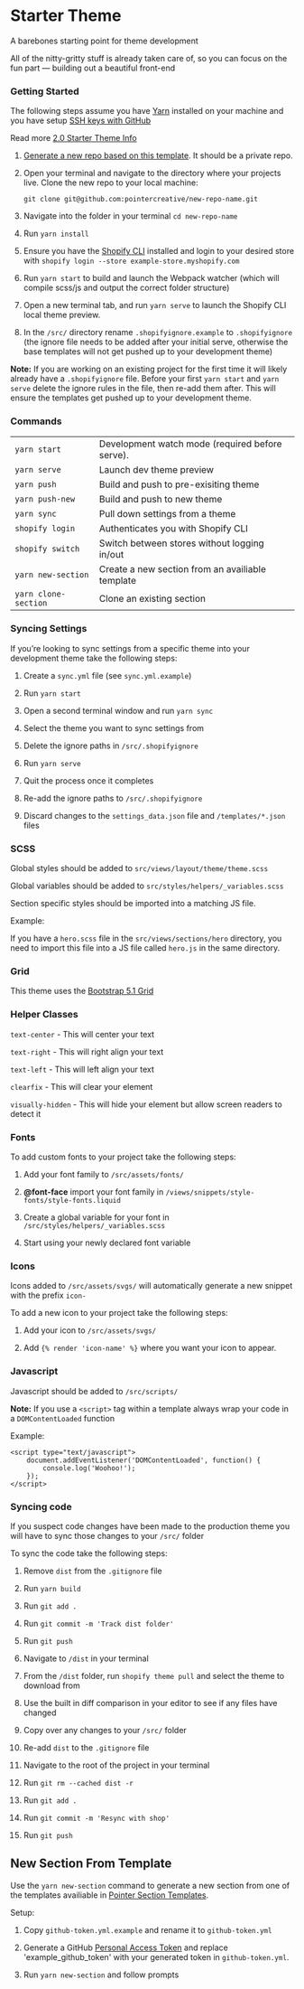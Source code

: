 # Starter Theme

A barebones starting point for theme development

All of the nitty-gritty stuff is already taken care of, so you can focus on the fun part — building out a beautiful front-end

### Getting Started

The following steps assume you have [Yarn](https://yarnpkg.com/en/docs/install#mac-stable) installed on your machine and you have setup [SSH keys with GitHub](https://docs.github.com/en/github/authenticating-to-github/connecting-to-github-with-ssh)

Read more [2.0 Starter Theme Info](https://www.notion.so/pointer/2-0-Theme-Info-ea9018bb98cd4656a0a27ef8d1327577)

1. [Generate a new repo based on this template](https://github.com/pointercreative/Pointer-Starter-Theme/generate). It should be a private repo.

2. Open your terminal and navigate to the directory where your projects live. Clone the new repo to your local machine:

   `git clone git@github.com:pointercreative/new-repo-name.git`

3. Navigate into the folder in your terminal
   `cd new-repo-name`

4. Run `yarn install`

5. Ensure you have the [Shopify CLI](https://github.com/Shopify/shopify-cli) installed and login to your desired store with `shopify login --store example-store.myshopify.com`

6. Run `yarn start` to build and launch the Webpack watcher (which will compile scss/js and output the correct folder structure)

7. Open a new terminal tab, and run `yarn serve` to launch the Shopify CLI local theme preview.

8. In the `/src/` directory rename `.shopifyignore.example` to `.shopifyignore` (the ignore file needs to be added after your initial serve, otherwise the base templates will not get pushed up to your development theme)

**Note:** If you are working on an existing project for the first time it will likely already have a `.shopifyignore` file. Before your first `yarn start` and `yarn serve` delete the ignore rules in the file, then re-add them after. This will ensure the templates get pushed up to your development theme.

### Commands

|                      |                                                  |
| -------------------- | ------------------------------------------------ |
| `yarn start`         | Development watch mode (required before serve).  |
| `yarn serve`         | Launch dev theme preview                         |
| `yarn push`          | Build and push to pre-exisiting theme            |
| `yarn push-new`      | Build and push to new theme                      |
| `yarn sync`          | Pull down settings from a theme                  |
| `shopify login`      | Authenticates you with Shopify CLI               |
| `shopify switch`     | Switch between stores without logging in/out     |
| `yarn new-section`   | Create a new section from an availiable template |
| `yarn clone-section` | Clone an existing section                        |

### Syncing Settings

If you’re looking to sync settings from a specific theme into your development theme take the following steps:

1. Create a `sync.yml` file (see `sync.yml.example`)

2. Run `yarn start`

3. Open a second terminal window and run `yarn sync`

4. Select the theme you want to sync settings from

5. Delete the ignore paths in `/src/.shopifyignore`

6. Run `yarn serve`

7. Quit the process once it completes

8. Re-add the ignore paths to `/src/.shopifyignore`

9. Discard changes to the `settings_data.json` file and `/templates/*.json` files

### SCSS

Global styles should be added to `src/views/layout/theme/theme.scss`

Global variables should be added to `src/styles/helpers/_variables.scss`

Section specific styles should be imported into a matching JS file.

Example:

If you have a `hero.scss` file in the `src/views/sections/hero` directory, you need to import this file into a JS file called `hero.js` in the same directory.

### Grid
This theme uses the [Bootstrap 5.1 Grid](https://getbootstrap.com/docs/5.1/layout/grid/)

### Helper Classes

`text-center` - This will center your text

`text-right` - This will right align your text

`text-left` - This will left align your text

`clearfix` - This will clear your element

`visually-hidden` - This will hide your element but allow screen readers to detect it

### Fonts

To add custom fonts to your project take the following steps:

1. Add your font family to `/src/assets/fonts/`

2. **@font-face** import your font family in `/views/snippets/style-fonts/style-fonts.liquid`

3. Create a global variable for your font in `/src/styles/helpers/_variables.scss`

4. Start using your newly declared font variable

### Icons

Icons added to `/src/assets/svgs/` will automatically generate a new snippet with the prefix `icon-`

To add a new icon to your project take the following steps:

1. Add your icon to `/src/assets/svgs/`

2. Add `{% render 'icon-name' %}` where you want your icon to appear.

### Javascript

Javascript should be added to `/src/scripts/`

**Note:** If you use a `<script>` tag within a template always wrap your code in a `DOMContentLoaded` function

Example:

```
<script type="text/javascript">
    document.addEventListener('DOMContentLoaded', function() {
        console.log('Woohoo!');
    });
</script>
```

### Syncing code

If you suspect code changes have been made to the production theme you will have to sync those changes to your `/src/` folder

To sync the code take the following steps:

1. Remove `dist` from the `.gitignore` file

2. Run `yarn build`

3. Run `git add .`

4. Run `git commit -m 'Track dist folder'`

5. Run `git push`

6. Navigate to `/dist` in your terminal

7. From the `/dist` folder, run `shopify theme pull` and select the theme to download from

8. Use the built in diff comparison in your editor to see if any files have changed

9. Copy over any changes to your `/src/` folder

10. Re-add `dist` to the `.gitignore` file

11. Navigate to the root of the project in your terminal

12. Run `git rm --cached dist -r`

13. Run `git add .`

14. Run `git commit -m 'Resync with shop'`

15. Run `git push`

## New Section From Template

Use the `yarn new-section` command to generate a new section from one of the templates availiable in [Pointer Section Templates](https://github.com/pointercreative/pointer-section-templates).

Setup:

1. Copy `github-token.yml.example` and rename it to `github-token.yml`

2. Generate a GitHub [Personal Access Token](https://github.com/settings/tokens) and replace 'example_github_token' with your generated token in `github-token.yml`.

3. Run `yarn new-section` and follow prompts
